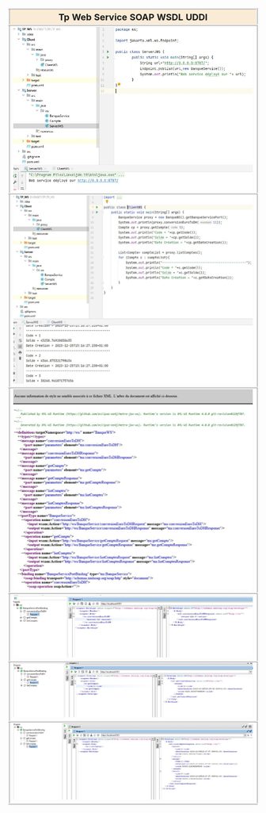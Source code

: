 <table>
  <thead>
    <tr bgcolor="#faebd7" style="font-size: large">
      <th style="border: ridge" style="color: #2669ab"> Tp Web Service SOAP WSDL UDDI</th>
    </tr>
  </thead>
  <tr>
    <td style="border: ridge"><img src="captures/1.jpg"></td>
  </tr>
  <tr>
    <td style="border: ridge"><img src="captures/2.jpg"></td>
  </tr>
  <tr>
    <td style="border: ridge"><img src="captures/3.jpg"></td>
  </tr>
<tr>
    <td style="border: ridge"><img src="captures/4.jpg"></td>
  </tr>
<tr>
    <td style="border: ridge"><img src="captures/5.jpg"></td>
  </tr>
<tr>
    <td style="border: ridge"><img src="captures/6.jpg"></td>
  </tr>
</table>